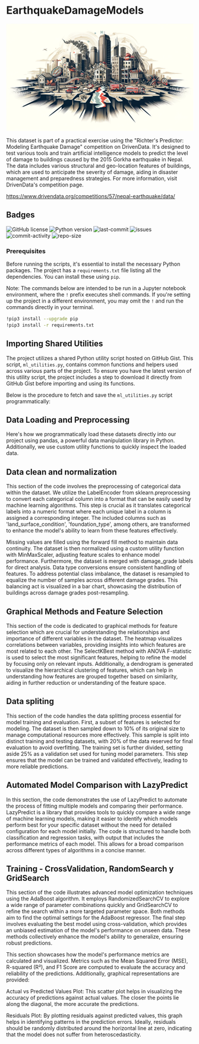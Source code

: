 # EarthquakeDamageModels

![Header Image](EarthquakeDamaeModels.png)

This dataset is part of a practical exercise using the "Richter's Predictor: Modeling Earthquake Damage" competition on DrivenData. It's designed to test various tools and train artificial intelligence models to predict the level of damage to buildings caused by the 2015 Gorkha earthquake in Nepal. The data includes various structural and geo-location features of buildings, which are used to anticipate the severity of damage, aiding in disaster management and preparedness strategies. For more information, visit DrivenData's competition page.

https://www.drivendata.org/competitions/57/nepal-earthquake/data/

## Badges

![GitHub license](https://img.shields.io/github/license/JMartinArocha/DenguePredictionModels.svg)
![Python version](https://img.shields.io/badge/python-3.x-blue.svg)
![last-commit](https://img.shields.io/github/last-commit/JMartinArocha/DenguePredictionModels)
![issues](https://img.shields.io/github/issues/JMartinArocha/DenguePredictionModels)
![commit-activity](https://img.shields.io/github/commit-activity/m/JMartinArocha/DenguePredictionModels)
![repo-size](https://img.shields.io/github/repo-size/JMartinArocha/DenguePredictionModels)


### Prerequisites

Before running the scripts, it's essential to install the necessary Python packages. The project has a `requirements.txt` file listing all the dependencies. You can install these using `pip`. 

Note: The commands below are intended to be run in a Jupyter notebook environment, where the `!` prefix executes shell commands. If you're setting up the project in a different environment, you may omit the `!` and run the commands directly in your terminal.

```bash
!pip3 install --upgrade pip
!pip3 install -r requirements.txt
```

## Importing Shared Utilities

The project utilizes a shared Python utility script hosted on GitHub Gist. This script, `ml_utilities.py`, contains common functions and helpers used across various parts of the project. To ensure you have the latest version of this utility script, the project includes a step to download it directly from GitHub Gist before importing and using its functions.

Below is the procedure to fetch and save the `ml_utilities.py` script programmatically:


## Data Loading and Preprocessing

Here's how we programmatically load these datasets directly into our project using pandas, a powerful data manipulation library in Python. Additionally, we use custom utility functions to quickly inspect the loaded data.

## Data clean and normalization

This section of the code involves the preprocessing of categorical data within the dataset. We utilize the LabelEncoder from sklearn.preprocessing to convert each categorical column into a format that can be easily used by machine learning algorithms. This step is crucial as it translates categorical labels into a numeric format where each unique label in a column is assigned a corresponding integer. The included columns such as 'land_surface_condition', 'foundation_type', among others, are transformed to enhance the model's ability to learn from these features effectively.

Missing values are filled using the forward fill method to maintain data continuity. The dataset is then normalized using a custom utility function with MinMaxScaler, adjusting feature scales to enhance model performance. Furthermore, the dataset is merged with damage_grade labels for direct analysis. Data type conversions ensure consistent handling of features. To address potential class imbalance, the dataset is resampled to equalize the number of samples across different damage grades. This balancing act is visualized in a bar chart, showcasing the distribution of buildings across damage grades post-resampling.

## Graphical Methods and Feature Selection

This section of the code is dedicated to graphical methods for feature selection which are crucial for understanding the relationships and importance of different variables in the dataset. The heatmap visualizes correlations between variables, providing insights into which features are most related to each other. The SelectKBest method with ANOVA F-statistic is used to select the most significant features, helping to refine the model by focusing only on relevant inputs. Additionally, a dendrogram is generated to visualize the hierarchical clustering of features, which can help in understanding how features are grouped together based on similarity, aiding in further reduction or understanding of the feature space.

## Data spliting

This section of the code handles the data splitting process essential for model training and evaluation. First, a subset of features is selected for modeling. The dataset is then sampled down to 10% of its original size to manage computational resources more effectively. This sample is split into distinct training and testing datasets, with 20% of the data reserved for final evaluation to avoid overfitting. The training set is further divided, setting aside 25% as a validation set used for tuning model parameters. This step ensures that the model can be trained and validated effectively, leading to more reliable predictions.

## Automated Model Comparison with LazyPredict

In this section, the code demonstrates the use of LazyPredict to automate the process of fitting multiple models and comparing their performance. LazyPredict is a library that provides tools to quickly compare a wide range of machine learning models, making it easier to identify which models perform best for your specific dataset without the need for detailed configuration for each model initially. The code is structured to handle both classification and regression tasks, with output that includes the performance metrics of each model. This allows for a broad comparison across different types of algorithms in a concise manner.

## Training - CrossValidation, RandomSearch y GridSearch

This section of the code illustrates advanced model optimization techniques using the AdaBoost algorithm. It employs RandomizedSearchCV to explore a wide range of parameter combinations quickly and GridSearchCV to refine the search within a more targeted parameter space. Both methods aim to find the optimal settings for the AdaBoost regressor. The final step involves evaluating the best model using cross-validation, which provides an unbiased estimation of the model's performance on unseen data. These methods collectively enhance the model's ability to generalize, ensuring robust predictions.

This section showcases how the model's performance metrics are calculated and visualized. Metrics such as the Mean Squared Error (MSE), R-squared (R²), and F1 Score are computed to evaluate the accuracy and reliability of the predictions. Additionally, graphical representations are provided:

Actual vs Predicted Values Plot: This scatter plot helps in visualizing the accuracy of predictions against actual values. The closer the points lie along the diagonal, the more accurate the predictions.

Residuals Plot: By plotting residuals against predicted values, this graph helps in identifying patterns in the prediction errors. Ideally, residuals should be randomly distributed around the horizontal line at zero, indicating that the model does not suffer from heteroscedasticity.